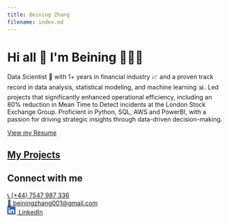 ```yaml
---
title: Beining Zhang
filename: index.md
--- 
```


# Hi all 👋 I'm Beining 👩🏻‍💻
Data Scientist 🚀 with 1+ years in financial industry 📈 and a proven track record in data analysis, statistical modeling, and machine learning 📊. Led projects that significantly enhanced operational efficiency, including an 80% reduction in Mean Time to Detect incidents at the London Stock Exchange Group. Proficient in Python, SQL, AWS and PowerBI, with a passion for driving strategic insights through data-driven decision-making.


[View my Resume](https://beiningzhang.github.io/resume)

## [My Projects](https://beiningzhang.github.io/project)

## Connect with me
[📞 (+44) 7547 987 336](tel:+447547987336)\
[📧 beiningzhang001@gmail.com](mailto:beiningzhang001@gmail.com)\
[<img src="assets/img/LI-In-Bug.png" alt="isolated" width="22"/> LinkedIn](https://www.linkedin.com/in/beining-zhang)
